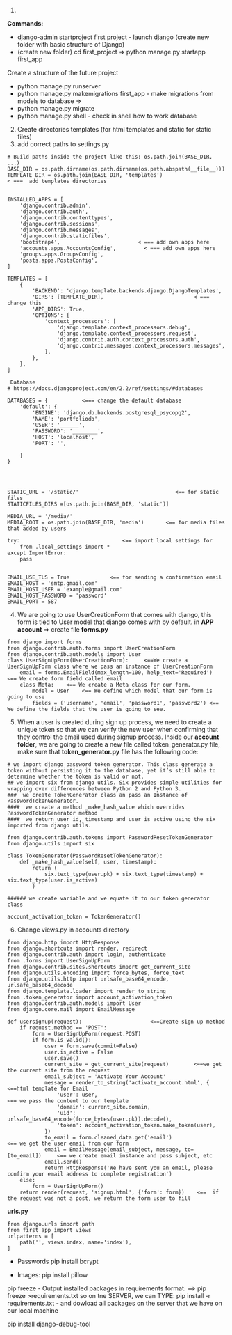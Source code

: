 1)
**Commands:**
- django-admin startproject first project  - launch django (create new folder with basic structure of Django) 
- (create new folder) cd first_project => python manage.py startapp first_app

Create a structure of the future project 

- python manage.py runserver
- python manage.py makemigrations first_app - make migrations from models to database =>
- python manage.py migrate
- python manage.py shell - check in shell how to work database


2) Create directories templates (for html templates and static for static files)
3) add correct paths to settings.py
```
# Build paths inside the project like this: os.path.join(BASE_DIR, ...)
BASE_DIR = os.path.dirname(os.path.dirname(os.path.abspath(__file__)))   
TEMPLATE_DIR = os.path.join(BASE_DIR, 'templates')                     < ===  add templates directories


INSTALLED_APPS = [
    'django.contrib.admin',
    'django.contrib.auth',
    'django.contrib.contenttypes',
    'django.contrib.sessions',
    'django.contrib.messages',
    'django.contrib.staticfiles',
    'bootstrap4',                         < === add own apps here
    'accounts.apps.AccountsConfig',         < === add own apps here
    'groups.apps.GroupsConfig',
    'posts.apps.PostsConfig',
]

TEMPLATES = [
    {
        'BACKEND': 'django.template.backends.django.DjangoTemplates',
        'DIRS': [TEMPLATE_DIR],                             < === change this
        'APP_DIRS': True,
        'OPTIONS': {
            'context_processors': [
                'django.template.context_processors.debug',
                'django.template.context_processors.request',
                'django.contrib.auth.context_processors.auth',
                'django.contrib.messages.context_processors.messages',
            ],
        },
    },
]

 Database
# https://docs.djangoproject.com/en/2.2/ref/settings/#databases

DATABASES = {           <=== change the default database
    'default': {
        'ENGINE': 'django.db.backends.postgresql_psycopg2',
        'NAME': 'portfoliodb',
        'USER': '______',
        'PASSWORD': '________',
        'HOST': 'localhost',
        'PORT': '',

    }
}




STATIC_URL = '/static/'                               <== for static files 
STATICFILES_DIRS =[os.path.join(BASE_DIR, 'static')]

MEDIA_URL = '/media/'
MEDIA_ROOT = os.path.join(BASE_DIR, 'media')       <== for media files that added by users

try:                                 <== import local settings for 
    from .local_settings import *
except ImportError:
    pass


EMAIL_USE_TLS = True             <== for sending a confirmation email
EMAIL_HOST = 'smtp.gmail.com'
EMAIL_HOST_USER = 'example@gmail.com'
EMAIL_HOST_PASSWORD = 'password'
EMAIL_PORT = 587

```

4) We are going to use UserCreationForm that comes with django, this form is tied to User model that django comes with by default. in **APP account** => create file **forms.py**

```
from django import forms
from django.contrib.auth.forms import UserCreationForm
from django.contrib.auth.models import User
class UserSignUpForm(UserCreationForm):     <==We create a UserSignUpForm class where we pass an instance of UserCreationForm
    email = forms.EmailField(max_length=100, help_text='Required')  <== We create form field called email 
    class Meta:    <== We create a Meta class for our form.
        model = User    <== We define which model that our form is going to use
        fields = ('username', 'email', 'password1', 'password2') <== We define the fields that the user is going to see.

```
5) When a user is created during sign up process, we need to create a unique token so that we can verify the new user when confirming that they control the email used during signup process. Inside our **account folder**, we are going to create a new file called token_generator.py file, make sure that **token_generator.py** file has the following code:

```
# we import django password token generator. This class generate a token without persisting it to the database, yet it’s still able to determine whether the token is valid or not. 
## we import six from django utils. Six provides simple utilities for wrapping over differences between Python 2 and Python 3.
###  we create TokenGenerator class an pass an Instance of PasswordTokenGenerator.
####  we create a method _make_hash_value which overrides PasswordTokenGenerator method
####  we return user id, timestamp and user is active using the six imported from django utils.

from django.contrib.auth.tokens import PasswordResetTokenGenerator
from django.utils import six

class TokenGenerator(PasswordResetTokenGenerator):  
    def _make_hash_value(self, user, timestamp):
        return (
            six.text_type(user.pk) + six.text_type(timestamp) + six.text_type(user.is_active)
        )
        
###### we create variable and we equate it to our token generator class
        
account_activation_token = TokenGenerator()

```
6) Change views.py in accounts directory 

```
from django.http import HttpResponse
from django.shortcuts import render, redirect
from django.contrib.auth import login, authenticate
from .forms import UserSignUpForm
from django.contrib.sites.shortcuts import get_current_site
from django.utils.encoding import force_bytes, force_text
from django.utils.http import urlsafe_base64_encode, urlsafe_base64_decode
from django.template.loader import render_to_string
from .token_generator import account_activation_token
from django.contrib.auth.models import User
from django.core.mail import EmailMessage

def usersignup(request):                      <==Create sign up method
    if request.method == 'POST':
        form = UserSignUpForm(request.POST)
        if form.is_valid():
            user = form.save(commit=False)
            user.is_active = False
            user.save()
            current_site = get_current_site(request)        <==we get the current site from the request
            email_subject = 'Activate Your Account'
            message = render_to_string('activate_account.html', {       <==html template for Email
                'user': user,                                                 <== we pass the content to our template
                'domain': current_site.domain,
                'uid': urlsafe_base64_encode(force_bytes(user.pk)).decode(),
                'token': account_activation_token.make_token(user),
            })
            to_email = form.cleaned_data.get('email')                    <== we get the user email from our form
            email = EmailMessage(email_subject, message, to=[to_email])     <== we create email instance and pass subject, etc
            email.send()
            return HttpResponse('We have sent you an email, please confirm your email address to complete registration')
    else:
        form = UserSignUpForm()
    return render(request, 'signup.html', {'form': form})    <==  if the request was not a post, we return the form user to fill

```




**urls.py**
```
from django.urls import path
from first_app import views
urlpatterns = [
    path('', views.index, name='index'),
]
```

- Passwords
pip install bcrypt

- Images:
pip install pillow

pip freeze - Output installed packages in requirements format. ==> pip freeze >requirements.txt so on tne SERVER, we can TYPE:
pip install -r requirements.txt - and dowload all packages on the server that we have on our local machine


pip install django-debug-tool

